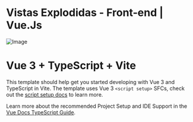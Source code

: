 # Vistas Explodidas - Front-end | Vue.Js

![Image](https://github.com/user-attachments/assets/7da1e451-c471-4bcc-a72d-4aa1bbe6a10c)

# Vue 3 + TypeScript + Vite

This template should help get you started developing with Vue 3 and TypeScript in Vite. The template uses Vue 3 `<script setup>` SFCs, check out the [script setup docs](https://v3.vuejs.org/api/sfc-script-setup.html#sfc-script-setup) to learn more.

Learn more about the recommended Project Setup and IDE Support in the [Vue Docs TypeScript Guide](https://vuejs.org/guide/typescript/overview.html#project-setup).
